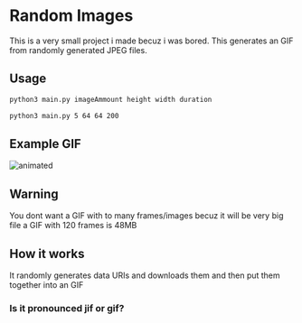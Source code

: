 # Random Images
This is a very small project i made becuz i was bored.
This generates an GIF from randomly generated JPEG files.
## Usage
```bash
python3 main.py imageAmmount height width duration
```
```bash
python3 main.py 5 64 64 200
```
## Example GIF
![animated](https://github.com/KevinAlavik/RandomGIF/assets/95900603/fa663993-bab4-43d6-8e1b-ff27b0bfa420)
## Warning
You dont want a GIF with to many frames/images becuz it will be very big file a GIF with 120 frames is 48MB
## How it works
It randomly generates data URIs and downloads them and then put them together into an GIF
### Is it pronounced jif or gif?
